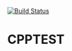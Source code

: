 [![Build Status](https://travis-ci.org/rsijiao0518/CPPTEST.svg?branch=master)](https://travis-ci.org/rsijiao0518/CPPTEST)

# CPPTEST
